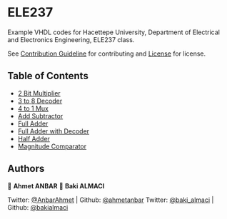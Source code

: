 # ELE237

Example VHDL codes for Hacettepe University, Department of Electrical and Electronics Engineering, ELE237 class.

See [Contribution Guideline](CONTRIBUTING.md) for contributing and [License](LICENSE) for license.

## Table of Contents

+ [2 Bit Multiplier](2-bit-multiplier)
+ [3 to 8 Decoder](3-to-8-decoder)
+ [4 to 1 Mux](4-to-1-mux)
+ [Add Subtractor](add-subtractor)
+ [Full Adder](full-adder)
+ [Full Adder with Decoder](full-adder-with-decoder)
+ [Half Adder](half-adder)
+ [Magnitude Comparator](magnitude-comparator)

## Authors

👤 **Ahmet ANBAR**
👤 **Baki ALMACI**

Twitter: [@AnbarAhmet](https://twitter.com/AnbarAhmet) | Github: [@ahmetanbar](https://github.com/ahmetanbar)
Twitter: [@baki_almaci](https://twitter.com/baki_almaci) | Github: [@bakialmaci](https://github.com/bakialmaci)

